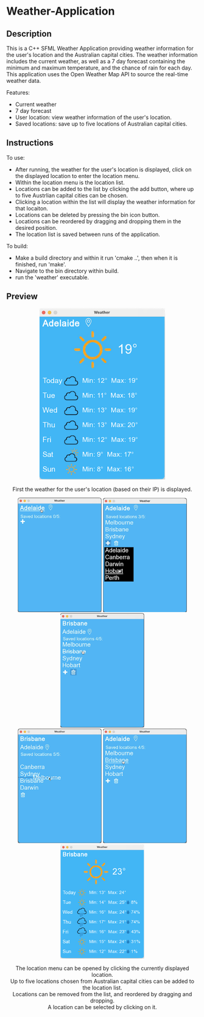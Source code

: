 # Weather-Application

## Description
This is a C++ SFML Weather Application providing weather information for the user's location and the Australian capital cities. The weather information includes the current weather, as well as a 7 day forecast containing the minimum and maximum temperature, and the chance of rain for each day. This application uses the Open Weather Map API to source the real-time weather data.

Features:
- Current weather
- 7 day forecast
- User location: view weather information of the user's location.
- Saved locations: save up to five locations of Australian capital cities.

## Instructions
To use:
- After running, the weather for the user's location is displayed, click on the displayed location to enter the location menu.
- Within the location menu is the location list.
- Locations can be added to the list by clicking the add button, where up to five Austrlian capital cities can be chosen.
- Clicking a location within the list will display the weather information for that locaiton.
- Locations can be deleted by pressing the bin icon button.
- Locations can be reordered by dragging and dropping them in the desired position.
- The location list is saved between runs of the application.

To build:
- Make a build directory and within it run 'cmake ..', then when it is finished, run 'make'.
- Navigate to the bin directory within build.
- run the 'weather' executable.

## Preview
<div align="center">
  <img src="https://github.com/liamblaschka/image-repo/blob/main/Weather-Application/user_location.png" width="330" height="450">
  <p>First the weather for the user's location (based on their IP) is displayed.</p>
  
  <img src="https://github.com/liamblaschka/image-repo/blob/main/Weather-Application/location_menu.png" width="220" height="300">
  <img src="https://github.com/liamblaschka/image-repo/blob/main/Weather-Application/add_locations.png" width="220" height="300">
  <img src="https://github.com/liamblaschka/image-repo/blob/main/Weather-Application/delete_locations.png" width="220" height="300">
  <br>
  <img src="https://github.com/liamblaschka/image-repo/blob/main/Weather-Application/reorder_locations.png" width="220" height="300">
  <img src="https://github.com/liamblaschka/image-repo/blob/main/Weather-Application/select_location.png" width="220" height="300">
  <img src="https://github.com/liamblaschka/image-repo/blob/main/Weather-Application/selected_location.png" width="220" height="300">
  <p>
    The location menu can be opened by clicking the currently displayed location.<br>
    Up to five locations chosen from Australian capital cities can be added to the location list.<br>
    Locations can be removed from the list, and reordered by dragging and dropping.<br>
    A location can be selected by clicking on it.
  </p>

  
</div>

